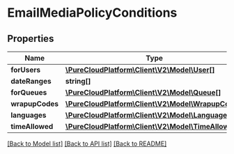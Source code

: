 # EmailMediaPolicyConditions

## Properties
Name | Type | Description | Notes
------------ | ------------- | ------------- | -------------
**forUsers** | [**\PureCloudPlatform\Client\V2\Model\User[]**](User.md) |  | [optional] 
**dateRanges** | **string[]** |  | [optional] 
**forQueues** | [**\PureCloudPlatform\Client\V2\Model\Queue[]**](Queue.md) |  | [optional] 
**wrapupCodes** | [**\PureCloudPlatform\Client\V2\Model\WrapupCode[]**](WrapupCode.md) |  | [optional] 
**languages** | [**\PureCloudPlatform\Client\V2\Model\Language[]**](Language.md) |  | [optional] 
**timeAllowed** | [**\PureCloudPlatform\Client\V2\Model\TimeAllowed**](TimeAllowed.md) |  | [optional] 

[[Back to Model list]](../README.md#documentation-for-models) [[Back to API list]](../README.md#documentation-for-api-endpoints) [[Back to README]](../README.md)


